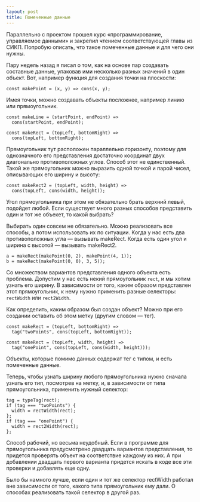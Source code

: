 ```yaml
---
layout: post
title: Помеченные данные
---
```


Параллельно с проектом прошел курс «программирование, управляемое данными» и закрепил чтением соответствующей главы из СИКП. Попробую описать, что такое помеченные данные и для чего они нужны.

Пару недель назад я писал о том, как на основе пар создавать составные данные, упаковав ими несколько разных значений в один объект. Вот, например функция для создания точки на плоскости:
```
const makePoint = (x, y) => cons(x, y);
```

Имея точки, можно создавать объекты посложнее, например линию или прямоугольник.
```
const makeLine = (startPoint, endPoint) => 
  cons(startPoint, endPoint);

const makeRect = (topLeft, bottomRight) =>
  cons(topLeft, bottomRight);
```

Прямоугольник тут расположен параллельно горизонту, поэтому для однозначного его представления достаточно координат двух диагонально противоположных углов. Способ этот не единственный. Такой же прямоугольник можно выразить одной точкой и парой чисел, описывающих его ширину и высоту:
```
const makeRect2 = (topLeft, width, height) =>
  cons(topLeft, cons(width, height));
```

Угол прямоугольника при этом не обязательно брать верхний левый, подойдет любой. Если существует много разных способов представить один и тот же объекет, то какой выбрать? 

Выбирать один совсем не обязательно. Можно реализовать все способы, а потом использовать их по ситуации. Когда у нас есть два противоположных угла — вызывать makeRect. Когда есть один угол и ширина с высотой — вызывать makeRect2.
```
a = makeRect(makePoint(0, 2), makePoint(4, 1));
b = makeRect(makePoint(0, 0), 3, 5));
```

Со множеством вариантов представления одного объекта есть проблема. Допустим у нас есть некий прямоугольник `rect`, и мы хотим узнать его ширину. В зависимости от того, каким образом представлен этот прямоугольник, к нему нужно применить разные селекторы: `rectWidth` или `rect2Width`.

Как определить, каким образом был создан объект? Можно при его создании оставить об этом метку (другим словом — тег).
```
const makeRect = (topLeft, bottomRight) =>
  tag("twoPoints", cons(topLeft, bottomRight));

const makeRect = (topLeft, width, height) =>
  tag("onePoint", cons(topLeft, cons(width, height)));
```

Объекты, которые помимо данных содержат тег с типом, и есть помеченные данные.

Теперь, чтобы узнать ширину любого прямоугольника нужно сначала узнать его тип, посмотрев на метку, и, в зависимости от типа прямоугольника, применить нужный селектор:
```
tag = typeTag(rect);
if (tag === "twoPoints") {
  width = rectWidth(rect);
};
if (tag === "onePoint") {
  width = rect2Width(rect);
};
```

Способ рабочий, но весьма неудобный. Если в программе для прямоугольника предусмотрено двадцать вариантов представления, то придется проверять объект на соответствие каждому из них. А при добавлении двадцать первого варианта придется искать в коде все эти проверки и добавлять еще одну.

Было бы намного лучше, если один и тот же селектор rectWidth работал вне зависимости от того, какого типа прямоугольник ему дали. О способах реализовать такой селектор в другой раз.